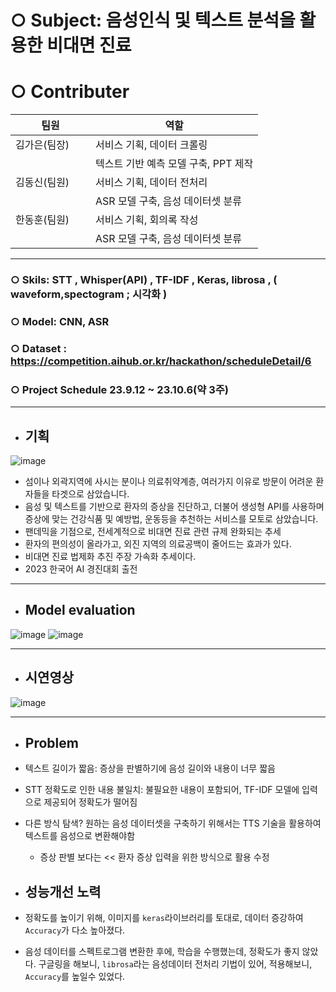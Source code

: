 # ○ Subject: 음성인식 및 텍스트 분석을 활용한 비대면 진료

# ○ Contributer

팀원|역할|
------------|-----------------------
김가은(팀장) | 서비스 기획, 데이터 크롤링 
　　　　　　　| 텍스트 기반 예측 모델 구축, PPT 제작   
김동신(팀원) | 서비스 기획, 데이터 전처리         
　　　　　　　|  ASR 모델 구축, 음성 데이터셋 분류              
한동훈(팀원) | 서비스 기획, 회의록 작성
　　　　　　　| ASR 모델 구축, 음성 데이터셋 분류
---
### ○ Skils: STT , Whisper(API) , TF-IDF , Keras, librosa , ( waveform,spectogram ; 시각화 )

### ○ Model: CNN, ASR

### ○ Dataset : https://competition.aihub.or.kr/hackathon/scheduleDetail/6

### ○ Project Schedule 23.9.12 ~ 23.10.6(약 3주)
***

- ## 기획

![image](https://github.com/KimDong-gue/Healthy_Care/assets/116249934/93e4a1b9-2e44-40f1-a873-c981e12d84fe)

- 섬이나 외곽지역에 사시는 분이나 의료취약계층, 여러가지 이유로 방문이 어려운 환자들을 타겟으로 삼았습니다.
- 음성 및 텍스트를 기반으로 환자의 증상을 진단하고, 더불어 생성형 API를 사용하며 증상에 맞는 건강식품 및 예방법, 운동등을 추천하는 서비스를 모토로 삼았습니다.
- 팬데믹을 기점으로, 전세계적으로 비대면 진료 관련 규제 완화되는 추세
- 환자의 편의성이 올라가고, 외진 지역의 의료공백이 줄어드는 효과가 있다.
- 비대면 진료 법제화 추진 주장 가속화 추세이다.
- 2023 한국어 AI 경진대회 출전
---

- ## Model evaluation

![image](https://github.com/KimDong-gue/Healthy_Care/assets/116249934/768d06ab-caec-46fa-8da5-214e71fb596f)
![image](https://github.com/KimDong-gue/Healthy_Care/assets/116249934/88736c0f-b145-4db8-b587-c3c00a74f1da)

---

- ## 시연영상

![image](https://github.com/KimDong-gue/Healthy_Care/assets/116249934/da75b67d-e432-4dce-9edf-cd2b024d8d32)

---

- ## Problem

- 텍스트 길이가 짧음: 증상을 판별하기에 음성 길이와 내용이 너무 짧음
- STT 정확도로 인한 내용 불일치: 불필요한 내용이 포함되어, TF-IDF 모델에 입력으로 제공되어 정확도가 떨어짐
- 다른 방식 탐색? 원하는 음성 데이터셋을 구축하기 위해서는 TTS 기술을 활용하여 텍스트를 음성으로 변환해야함
  - 증상 판별 보다는 << 환자 증상 입력을 위한 방식으로 활용 수정
 
- ## 성능개선 노력
- 정확도를 높이기 위해, 이미지를 `keras`라이브러리를 토대로, 데이터 증강하여 `Accuracy`가 다소 높아졌다.
- 음성 데이터를 스펙트로그램 변환한 후에, 학습을 수행했는데, 정확도가 좋지 않았다. 구글링을 해보니, `librosa`라는 음성데이터 전처리 기법이 있어, 적용해보니, `Accuracy`를 높일수 있었다.
 
